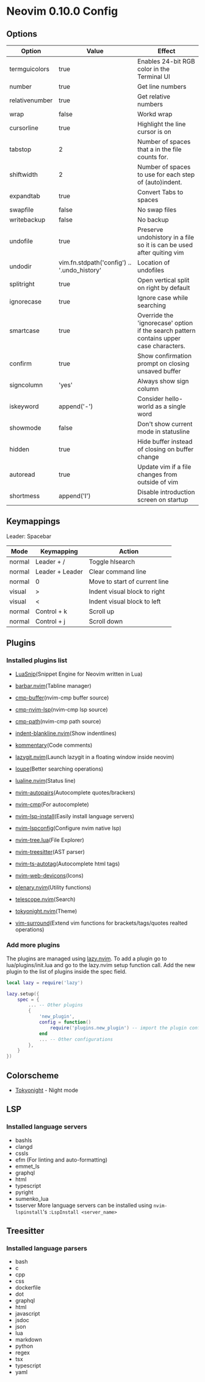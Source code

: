# Neovim 0.10.0 Config

## Options

| Option         | Value                                       | Effect                                                                                 |
| -------------- | ------------------------------------------- | -------------------------------------------------------------------------------------- |
| termguicolors  | true                                        | Enables 24-bit RGB color in the Terminal UI                                            |
| number         | true                                        | Get line numbers                                                                       |
| relativenumber | true                                        | Get relative numbers                                                                   |
| wrap           | false                                       | Workd wrap                                                                             |
| cursorline     | true                                        | Highlight the line cursor is on                                                        |
| tabstop        | 2                                           | Number of spaces that a <Tab> in the file counts for.                                  |
| shiftwidth     | 2                                           | Number of spaces to use for each step of (auto)indent.                                 |
| expandtab      | true                                        | Convert Tabs to spaces                                                                 |
| swapfile       | false                                       | No swap files                                                                          |
| writebackup    | false                                       | No backup                                                                              |
| undofile       | true                                        | Preserve undohistory in a file so it is can be used after quiting vim                  |
| undodir        | vim.fn.stdpath('config') .. '.undo_history' | Location of undofiles                                                                  |
| splitright     | true                                        | Open vertical split on right by default                                                |
| ignorecase     | true                                        | Ignore case while searching                                                            |
| smartcase      | true                                        | Override the 'ignorecase' option if the search pattern contains upper case characters. |
| confirm        | true                                        | Show confirmation prompt on closing unsaved buffer                                     |
| signcolumn     | 'yes'                                       | Always show sign column                                                                |
| iskeyword      | append('-')                                 | Consider hello-world as a single word                                                  |
| showmode       | false                                       | Don't show current mode in statusline                                                  |
| hidden         | true                                        | Hide buffer instead of closing on buffer change                                        |
| autoread       | true                                        | Update vim if a file changes from outside of vim                                       |
| shortmess      | append('I')                                 | Disable introduction screen on startup                                                 |

## Keymappings

Leader: Spacebar

| Mode   | Keymapping      | Action                        |
| ------ | --------------- | ----------------------------- |
| normal | Leader + /      | Toggle hlsearch               |
| normal | Leader + Leader | Clear command line            |
| normal | 0               | Move to start of current line |
| visual | >               | Indent visual block to right  |
| visual | <               | Indent visual block to left   |
| normal | Control + k     | Scroll up                     |
| normal | Control + j     | Scroll down                   |

## Plugins

### Installed plugins list

- [LuaSnip](https://github.com/L3MON4D3/LuaSnip)(Snippet Engine for Neovim written in Lua)

- [barbar.nvim](https://github.com/romgrk/barbar.nvim)(Tabline manager)

- [cmp-buffer](https://github.com/hrsh7th/cmp-buffer)(nvim-cmp buffer source)

- [cmp-nvim-lsp](https://github.com/hrsh7th/cmp-nvim-lsp)(nvim-cmp lsp source)

- [cmp-path](https://github.com/hrsh7th/cmp-path)(nvim-cmp path source)

- [indent-blankline.nvim](https://github.com/lukas-reineke/indent-blankline.nvim)(Show indentlines)

- [kommentary](https://github.com/b3nj5m1n/kommentary)(Code comments)

- [lazygit.nvim](https://github.com/kdheepak/lazygit.nvim)(Launch lazygit in a floating window inside neovim)

- [loupe](https://github.com/wincent/loupe)(Better searching operations)

- [lualine.nvim](https://github.com/hoob3rt/lualine.nvim)(Status line)

- [nvim-autopairs](https://github.com/windwp/nvim-autopairs)(Autocomplete quotes/brackers)

- [nvim-cmp](https://github.com/hrsh7th/nvim-cmp)(For autocomplete)

- [nvim-lsp-install](https://github.com/kabouzeid/nvim-lspinstall)(Easily install language servers)

- [nvim-lspconfig](https://github.com/neovim/nvim-lspconfig)(Configure nvim native lsp)

- [nvim-tree.lua](https://github.com/kyazdani42/nvim-tree.lua)(File Explorer)

- [nvim-treesitter](https://github.com/nvim-treesitter/nvim-treesitter)(AST parser)

- [nvim-ts-autotag](https://github.com/windwp/nvim-ts-autotag)(Autocomplete html tags)

- [nvim-web-devicons](https://github.com/kyazdani42/nvim-web-devicons)(Icons)

- [plenary.nvim](https://github.com/nvim-lua/plenary.nvim)(Utility functions)

- [telescope.nvim](https://github.com/nvim-telescope/telescope.nvim)(Search)

- [tokyonight.nvim](https://github.com/folke/tokyonight.nvim)(Theme)

- [vim-surround](https://github.com/tpope/vim-surround)(Extend vim functions for brackets/tags/quotes realted operations)

### Add more plugins

The plugins are managed using [lazy.nvim](https://github.com/folke/lazy.nvim).
To add a plugin go to lua/plugins/init.lua and go to the lazy.nvim setup function call.
Add the new plugin to the list of plugins inside the spec field.

```lua
local lazy = require('lazy')

lazy.setup({
    spec = {
        ... -- Other plugins
        {
            'new_plugin',
            config = function()
                require('plugins.new_plugin') -- import the plugin configuration file if needed
            end
            ... -- Other configurations
        },
    }
})
```

## Colorscheme

- [Tokyonight](https://github.com/folke/tokyonight.nvim) - Night mode

## LSP

### Installed language servers

- bashls
- clangd
- cssls
- efm (For linting and auto-formatting)
- emmet_ls
- graphql
- html
- typescript
- pyright
- sumenko_lua
- tsserver
  More language servers can be installed using `nvim-lspinstall`'s `:LspInstall <server_name>`

## Treesitter

### Installed language parsers

- bash
- c
- cpp
- css
- dockerfile
- dot
- graphql
- html
- javascript
- jsdoc
- json
- lua
- markdown
- python
- regex
- tsx
- typescript
- yaml
